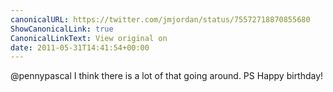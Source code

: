 ```yaml
---
canonicalURL: https://twitter.com/jmjordan/status/75572718870855680
ShowCanonicalLink: true
CanonicalLinkText: View original on
date: 2011-05-31T14:41:54+00:00
---
```

@pennypascal I think there is a lot of that going around. PS Happy birthday!